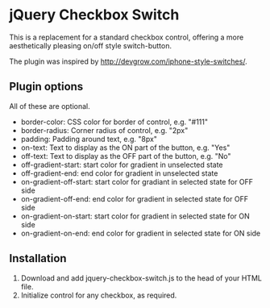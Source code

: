 # jQuery Checkbox Switch

This is a replacement for a standard checkbox control, offering a more aesthetically pleasing on/off style switch-button.

The plugin was inspired by http://devgrow.com/iphone-style-switches/.

## Plugin options

All of these are optional.

* border-color: CSS color for border of control, e.g. "#111"
* border-radius: Corner radius of control, e.g. "2px"
* padding: Padding around text, e.g. "8px"
* on-text: Text to display as the ON part of the button, e.g. "Yes"
* off-text: Text to display as the OFF part of the button, e.g. "No"
* off-gradient-start: start color for gradient in unselected state
* off-gradient-end: end color for gradient in unselected state
* on-gradient-off-start: start color for gradiant in selected state for OFF side
* on-gradient-off-end: end color for gradient in selected state for OFF side
* on-gradient-on-start: start color for gradient in selected state for ON side
* on-gradient-on-end: end color for gradient in selected state for ON side

## Installation

1. Download and add jquery-checkbox-switch.js to the head of your HTML file.
2. Initialize control for any checkbox, as required.

```$("#id_checkbox").jQueryCheckboxSwitch();

```
